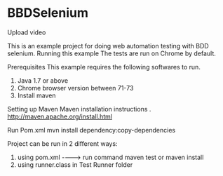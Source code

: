 # BBDSelenium
Upload video

This is an example project for doing web automation testing with BDD selenium.
Running this example
The tests are run on Chrome by default.

Prerequisites
This example requires the following softwares to run.

1. Java 1.7 or above
2. Chrome browser version between 71-73
3. Install maven 


Setting up Maven
Maven installation instructions . http://maven.apache.org/install.html


Run Pom.xml 
mvn install dependency:copy-dependencies


Project can be run in 2 different ways:
1. using pom.xml ----> run command maven test or maven install
2. using runner.class in Test Runner folder
